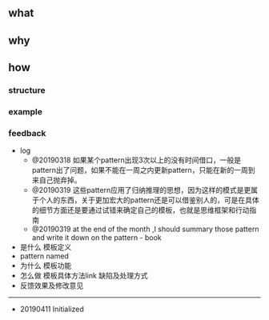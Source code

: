 ## what

## why

## how

### structure

### example

### feedback

- log
  - @20190318 如果某个pattern出现3次以上的没有时间借口，一般是pattern出了问题，如果不能在一周之内更新pattern，只能在新的一周到来自己抛弃掉。
  - @20190319 这些pattern应用了归纳推理的思想，因为这样的模式是更属于个人的东西，关于更加宏大的pattern还是可以借鉴别人的，可是在具体的细节方面还是要通过试错来确定自己的模板，也就是思维框架和行动指南
  - @20190319  at the end of the month ,I should summary those pattern and write it down on the pattern - book
- 是什么 模板定义
- pattern named
- 为什么 模板功能
- 怎么做 模板具体方法link 缺陷及处理方式
- 反馈效果及修改意见

---

- 20190411 Initialized

